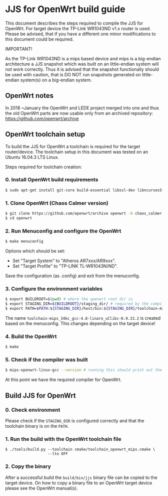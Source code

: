# JJS for OpenWrt build guide

This document describes the steps required to compile the JJS
for OpenWrt. For target device the TP-Link WR1043ND v1.x router is
used. Please be advised, that if you have a different one minor
modifications to this document could be required.

IMPORTANT!

As the TP-Link WR1043ND is a mips based device and mips is a big-endian
architecture a JJS snapshot which was built on an little-endian
system will not work correctly. Thus it is advised that the
snapshot functionally should be used with caution, that is
DO NOT run snapshots generated on little-endian system(s) on
a big-endian system.

## OpenWrt notes

In 2018 ~January the OpenWrt and LEDE project merged into one
and thus the old OpenWrt parts are now usable only from
an archived repository: https://github.com/openwrt/archive

## OpenWrt toolchain setup

To build the JJS for OpenWrt a toolchain is required for
the target router/device. The toolchain setup in this document was
tested on an Ubuntu 16.04.3 LTS Linux.

Steps required for toolchain creation:

### 0. Install OpenWrt build requirements
```sh
$ sudo apt-get install git-core build-essential libssl-dev libncurses5-dev unzip gawk zlib1g-dev subversion mercurial
```

### 1. Clone OpenWrt (Chaos Calmer version)

```sh
$ git clone https://github.com/openwrt/archive openwrt -b chaos_calmer
$ cd openwrt
```

### 2. Run Menuconfig and configure the OpenWrt

```sh
$ make menuconfig
```

Options which should be set:
* Set "Target System" to "Atheros AR7xxx/AR9xxx".
* Set "Target Profile" to "TP-LINK TL-WR1043N/ND".

Save the configuration (as .config) and exit from the menuconfig.

### 3. Configure the environment variables

```sh
$ export BUILDROOT=$(pwd) # where the openwrt root dir is
$ export STAGING_DIR=${BUILDROOT}/staging_dir/ # required by the compiler
$ export PATH=$PATH:${STAGING_DIR}/host/bin:${STAGING_DIR}/toolchain-mips_34kc_gcc-4.8-linaro_uClibc-0.9.33.2/bin/
```

The name `toolchain-mips_34kc_gcc-4.8-linaro_uClibc-0.9.33.2` is created based on the menuconfig.
This changes depending on the target device!

### 4. Build the OpenWrt

```sh
$ make
```

### 5. Check if the compiler was built

```sh
$ mips-openwrt-linux-gcc --version # running this should print out the version information
```

At this point we have the required compiler for OpenWrt.

## Build JJS for OpenWrt

### 0. Check environment

Please check if the `STAGING_DIR` is configured correctly and that the toolchain binary is on the `PATH`.

### 1. Run the build with the OpenWrt toolchain file

```
$ ./tools/build.py --toolchain cmake/toolchain_openwrt_mips.cmake \
                   --lto OFF
```

### 2. Copy the binary

After a successful build the `build/bin/jjs` binary file can be copied to the target device.
On how to copy a binary file to an OpenWrt target device please see the OpenWrt manual(s).
